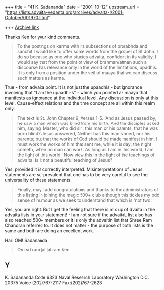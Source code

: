 +++
title = "41 K. Sadananda"
date = "2001-10-12"
upstream_url = "https://lists.advaita-vedanta.org/archives/advaita-l/2001-October/001970.html"

+++
[Archive link](https://lists.advaita-vedanta.org/archives/advaita-l/2001-October/001970.html)

Thanks Ken for your kind comments.

>
>
>To the postings on karma with its subsections of
>prarabhda and sanchit I would like to offer some words
>from the gospel of St John. I do so because as one who
>studies advaita, confident in its validity, I would
>say that from the point of view of brahman/atman such
>a discourse has  relevance only in the world of the
>limitations, upadhis. It is only from a position under
>the veil of maaya that we can discuss such matters as
>karma.

True - from advaita point.  It is not just the upaadhis - but
ignorance involving that "I am the upaadhi-s" -  which you pointed as
maaya that manifests as ignorance at the individual level.  Any
discussion is only at this level. Cause-effect relations and the time
concept are all within this realm only.

>The text is St. John Chapter 9, Verses 1-5.
>'And as Jesus passed by, he saw a man which was blind
>from his birth.  And the disciples asked him, saying,
>Master, who did sin, this man or his parents, that he
>was born blind?  Jesus answered, Neither has this man
>sinned, nor his parents; but that the works of God
>should be made manifest in him. I must work the works
>of him that sent me, while it is day; the night
>cometh, when no man can work.  As long as I am in this
>world, I am the light of this world.'
>Now view this in the light of the teachings of
>advaita. Is it not a beautiful teaching of Jesus?

Yes, provided it is correctly interpreted.  Misinterpretations of
Jesus statements are  so-prevalent that one has to be very careful to
see the universality of these statements.

>Finally, may I add congratulations and thanks to the
>administrators of this listing in joining the magic
>500+ club although this tickles my odd sense of humour
>as we seek to understand that which is 'not two'.

Yes, you are right.  But I get the feeling that there is mix up of
dvaita in the advaita lists in your statement! -I am not sure if the
advaitaL list also has also reached 500+ members or it is only the
advaitin list that Shree Ram Chandran referred to.  It does not
matter - the purpose of both lists is the same and both are doing an
excellent work.

Hari OM!
Sadananda


>Om sri ram jai jai ram
>Ken

Y
--
K. Sadananda
Code 6323
Naval Research Laboratory
Washington D.C. 20375
Voice (202)767-2117
Fax:(202)767-2623

